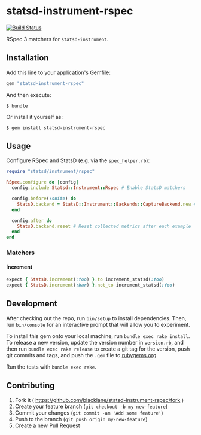 # statsd-instrument-rspec

[![Build Status](https://magnum.travis-ci.com/blacklane/statsd-instrument-rspec.svg?token=eqEro8Uh7aLKHHx8ps1S&branch=master)](https://magnum.travis-ci.com/blacklane/statsd-instrument-rspec)

RSpec 3 matchers for `statsd-instrument`.

## Installation

Add this line to your application's Gemfile:

```ruby
gem "statsd-instrument-rspec"
```

And then execute:

    $ bundle

Or install it yourself as:

    $ gem install statsd-instrument-rspec

## Usage

Configure RSpec and StatsD (e.g. via the `spec_helper.rb`):

```ruby
require "statsd/instrument/rspec"

RSpec.configure do |config|
  config.include Statsd::Instrument::Rspec # Enable StatsD matchers

  config.before(:suite) do
    StatsD.backend = StatsD::Instrument::Backends::CaptureBackend.new # Use CaptureBackend
  end

  config.after do
    StatsD.backend.reset # Reset collected metrics after each example
  end
end
```

### Matchers

#### Increment

```ruby
expect { StatsD.increment(:foo) }.to increment_statsd(:foo)
expect { StatsD.increment(:bar) }.not_to increment_statsd(:foo)
```

## Development

After checking out the repo, run `bin/setup` to install dependencies. Then, run `bin/console` for an interactive prompt that will allow you to experiment.

To install this gem onto your local machine, run `bundle exec rake install`. To release a new version, update the version number in `version.rb`, and then run `bundle exec rake release` to create a git tag for the version, push git commits and tags, and push the `.gem` file to [rubygems.org](https://rubygems.org).

Run the tests with `bundle exec rake`.

## Contributing

1. Fork it ( https://github.com/blacklane/statsd-instrument-rspec/fork )
2. Create your feature branch (`git checkout -b my-new-feature`)
3. Commit your changes (`git commit -am 'Add some feature'`)
4. Push to the branch (`git push origin my-new-feature`)
5. Create a new Pull Request
